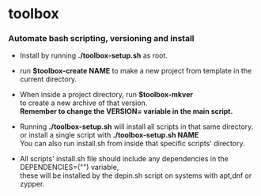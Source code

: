 # toolbox 
### Automate bash scripting, versioning and install
- Install by running **./toolbox-setup.sh** as root.
  
- run **$toolbox-create NAME**
  to make a new project from template in the current directory.

- When inside a project directory, run **$toolbox-mkver**</br>
  to create a new archive of that version.</br>
  **Remember to change the VERSION= variable in the main script.**
  
- Running **./toolbox-setup.sh** will install all scripts in that same directory.</br>
  or install a single script with **./toolbox-setup.sh NAME**</br>
  You can also run install.sh from inside that specific scripts' directory.

- All scripts' install.sh file should include any dependencies in the DEPENDENCIES=("") variable,</br>
  these will be installed by the depin.sh script on systems with apt,dnf or zypper.
